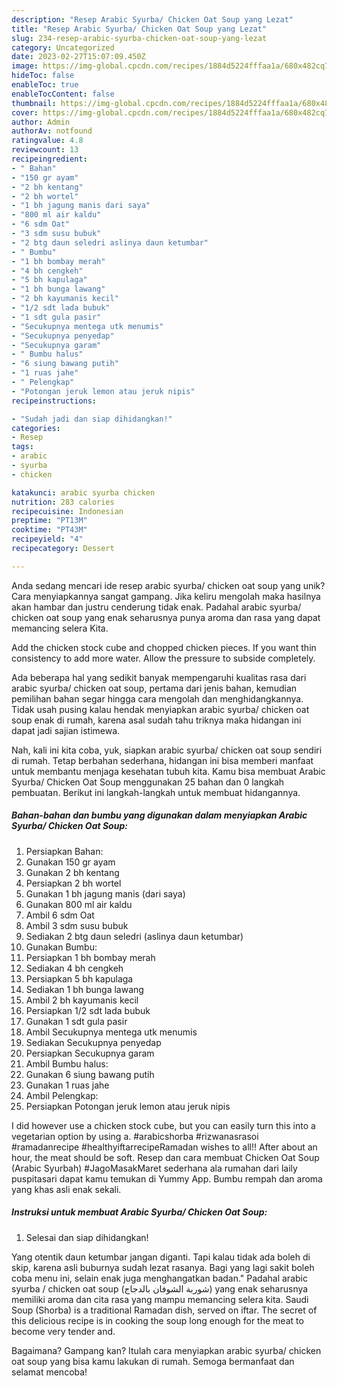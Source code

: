 ```yaml
---
description: "Resep Arabic Syurba/ Chicken Oat Soup yang Lezat"
title: "Resep Arabic Syurba/ Chicken Oat Soup yang Lezat"
slug: 234-resep-arabic-syurba-chicken-oat-soup-yang-lezat
category: Uncategorized
date: 2023-02-27T15:07:09.450Z
image: https://img-global.cpcdn.com/recipes/1884d5224fffaa1a/680x482cq70/arabic-syurba-chicken-oat-soup-foto-resep-utama.jpg
hideToc: false
enableToc: true
enableTocContent: false
thumbnail: https://img-global.cpcdn.com/recipes/1884d5224fffaa1a/680x482cq70/arabic-syurba-chicken-oat-soup-foto-resep-utama.jpg
cover: https://img-global.cpcdn.com/recipes/1884d5224fffaa1a/680x482cq70/arabic-syurba-chicken-oat-soup-foto-resep-utama.jpg
author: Admin
authorAv: notfound
ratingvalue: 4.8
reviewcount: 13
recipeingredient:
- " Bahan"
- "150 gr ayam"
- "2 bh kentang"
- "2 bh wortel"
- "1 bh jagung manis dari saya"
- "800 ml air kaldu"
- "6 sdm Oat"
- "3 sdm susu bubuk"
- "2 btg daun seledri aslinya daun ketumbar"
- " Bumbu"
- "1 bh bombay merah"
- "4 bh cengkeh"
- "5 bh kapulaga"
- "1 bh bunga lawang"
- "2 bh kayumanis kecil"
- "1/2 sdt lada bubuk"
- "1 sdt gula pasir"
- "Secukupnya mentega utk menumis"
- "Secukupnya penyedap"
- "Secukupnya garam"
- " Bumbu halus"
- "6 siung bawang putih"
- "1 ruas jahe"
- " Pelengkap"
- "Potongan jeruk lemon atau jeruk nipis"
recipeinstructions:

- "Sudah jadi dan siap dihidangkan!"
categories:
- Resep
tags:
- arabic
- syurba
- chicken

katakunci: arabic syurba chicken 
nutrition: 283 calories
recipecuisine: Indonesian
preptime: "PT13M"
cooktime: "PT43M"
recipeyield: "4"
recipecategory: Dessert

---
```





Anda sedang mencari ide resep arabic syurba/ chicken oat soup yang unik? Cara menyiapkannya sangat gampang. Jika keliru mengolah maka hasilnya akan hambar dan justru cenderung tidak enak. Padahal arabic syurba/ chicken oat soup yang enak seharusnya punya aroma dan rasa yang dapat memancing selera Kita.





Add the chicken stock cube and chopped chicken pieces. If you want thin consistency to add more water. Allow the pressure to subside completely.

Ada beberapa hal yang sedikit banyak mempengaruhi kualitas rasa dari arabic syurba/ chicken oat soup, pertama dari jenis bahan, kemudian pemilihan bahan segar hingga cara mengolah dan menghidangkannya. Tidak usah pusing kalau hendak menyiapkan arabic syurba/ chicken oat soup enak di rumah, karena asal sudah tahu triknya maka hidangan ini dapat jadi sajian istimewa.






Nah, kali ini kita coba, yuk, siapkan arabic syurba/ chicken oat soup sendiri di rumah. Tetap berbahan sederhana, hidangan ini bisa memberi manfaat untuk membantu menjaga kesehatan tubuh kita. Kamu bisa membuat Arabic Syurba/ Chicken Oat Soup menggunakan 25 bahan dan 0 langkah pembuatan. Berikut ini langkah-langkah untuk membuat hidangannya.

<!--inarticleads1-->

##### Bahan-bahan dan bumbu yang digunakan dalam menyiapkan Arabic Syurba/ Chicken Oat Soup:

1. Persiapkan  Bahan:
1. Gunakan 150 gr ayam
1. Gunakan 2 bh kentang
1. Persiapkan 2 bh wortel
1. Gunakan 1 bh jagung manis (dari saya)
1. Gunakan 800 ml air kaldu
1. Ambil 6 sdm Oat
1. Ambil 3 sdm susu bubuk
1. Sediakan 2 btg daun seledri (aslinya daun ketumbar)
1. Gunakan  Bumbu:
1. Persiapkan 1 bh bombay merah
1. Sediakan 4 bh cengkeh
1. Persiapkan 5 bh kapulaga
1. Sediakan 1 bh bunga lawang
1. Ambil 2 bh kayumanis kecil
1. Persiapkan 1/2 sdt lada bubuk
1. Gunakan 1 sdt gula pasir
1. Ambil Secukupnya mentega utk menumis
1. Sediakan Secukupnya penyedap
1. Persiapkan Secukupnya garam
1. Ambil  Bumbu halus:
1. Gunakan 6 siung bawang putih
1. Gunakan 1 ruas jahe
1. Ambil  Pelengkap:
1. Persiapkan Potongan jeruk lemon atau jeruk nipis


I did however use a chicken stock cube, but you can easily turn this into a vegetarian option by using a. #arabicshorba #rizwanasrasoi #ramadanrecipe #healthyiftarrecipeRamadan wishes to all!! After about an hour, the meat should be soft. Resep dan cara membuat Chicken Oat Soup (Arabic Syurbah) #JagoMasakMaret sederhana ala rumahan dari laily puspitasari dapat kamu temukan di Yummy App. Bumbu rempah dan aroma yang khas asli enak sekali. 

<!--inarticleads2-->

##### Instruksi untuk membuat Arabic Syurba/ Chicken Oat Soup:


1. Selesai dan siap dihidangkan!

Yang otentik daun ketumbar jangan diganti. Tapi kalau tidak ada boleh di skip, karena asli buburnya sudah lezat rasanya. Bagi yang lagi sakit boleh coba menu ini, selain enak juga menghangatkan badan.&#34; Padahal arabic syurba / chicken oat soup (شوربة الشوفان بالدجاج) yang enak seharusnya memiliki aroma dan cita rasa yang mampu memancing selera kita. Saudi Soup (Shorba) is a traditional Ramadan dish, served on iftar. The secret of this delicious recipe is in cooking the soup long enough for the meat to become very tender and. 

Bagaimana? Gampang kan? Itulah cara menyiapkan arabic syurba/ chicken oat soup yang bisa kamu lakukan di rumah. Semoga bermanfaat dan selamat mencoba!
